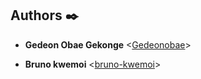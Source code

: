 

## Authors :black_nib:
* **Gedeon Obae Gekonge** <[Gedeonobae](https://github.com/Gedeonobae)>

* **Bruno kwemoi**  <[bruno-kwemoi](https://github.com/bruno-kwemoi)>
